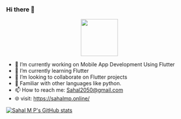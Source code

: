 ### Hi there 👋
<div id="header" align="center">
  <img src="https://media.giphy.com/media/B6wdZEDP2TXRkA83o5/giphy.gif" width="100"/>
</div>




- 🔭 I’m currently working on Mobile App Development Using Flutter
- 🌱 I’m currently learning Flutter 
- 👯 I’m looking to collaborate on Flutter projects
- 💬 Familiar with other languages like python.
- 📫 How to reach me: Sahal2050@gmail.com
- 🌐 visit: https://sahalmp.online/


[![Sahal M P's GitHub stats](https://github-readme-stats.vercel.app/api?username=sahalmp)](https://github.com/sahalmp/github-readme-stats)
